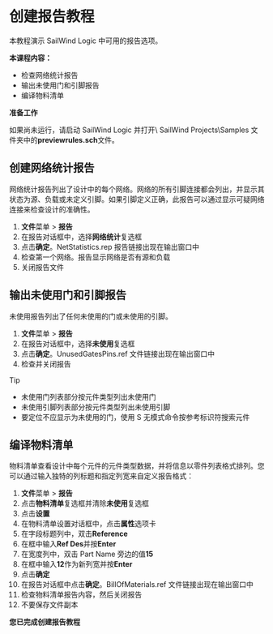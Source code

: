 # 创建报告教程
本教程演示 SailWind Logic 中可用的报告选项。

****本课程内容：****

- 检查网络统计报告
- 输出未使用门和引脚报告
- 编译物料清单

****准备工作****

如果尚未运行，请启动 SailWind Logic 并打开\ SailWind Projects\Samples 文件夹中的**previewrules.sch**文件。

## 创建网络统计报告
网络统计报告列出了设计中的每个网络。网络的所有引脚连接都会列出，并显示其状态为源、负载或未定义引脚。如果引脚定义正确，此报告可以通过显示可疑网络连接来检查设计的准确性。

1. **文件**菜单 > **报告**
2. 在报告对话框中，选择**网络统计**复选框
3. 点击**确定**。NetStatistics.rep 报告链接出现在输出窗口中
4. 检查第一个网络。报告显示网络是否有源和负载
5. 关闭报告文件

## 输出未使用门和引脚报告
未使用报告列出了任何未使用的门或未使用的引脚。

1. **文件**菜单 > **报告**
2. 在报告对话框中，选择**未使用**复选框
3. 点击**确定**。UnusedGatesPins.ref 文件链接出现在输出窗口中
4. 检查并关闭报告

> [!TIP]

- 未使用门列表部分按元件类型列出未使用门
- 未使用引脚列表部分按元件类型列出未使用引脚
- 要定位不应显示为未使用的门，使用 S 无模式命令按参考标识符搜索元件

## 编译物料清单
物料清单查看设计中每个元件的元件类型数据，并将信息以零件列表格式排列。您可以通过输入独特的列标题和指定列宽来自定义报告格式：

1. **文件**菜单 > **报告**
2. 点击**物料清单**复选框并清除**未使用**复选框
3. 点击**设置**
4. 在物料清单设置对话框中，点击**属性**选项卡
5. 在字段标题列中，双击**Reference**
6. 在框中输入**Ref Des**并按**Enter**
7. 在宽度列中，双击 Part Name 旁边的值**15**
8. 在框中输入**12**作为新列宽并按**Enter**
9. 点击**确定**
10. 在报告对话框中点击**确定**。BillOfMaterials.ref 文件链接出现在输出窗口中
11. 检查物料清单报告内容，然后关闭报告
12. 不要保存文件副本

****您已完成创建报告教程****